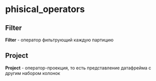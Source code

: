 # phisical_operators
## Filter
**Filter** - оператор фильтрующий каждую партицию
## Project
**Project** - оператор-проекция, то есть представление датафрейма с другим набором колонок